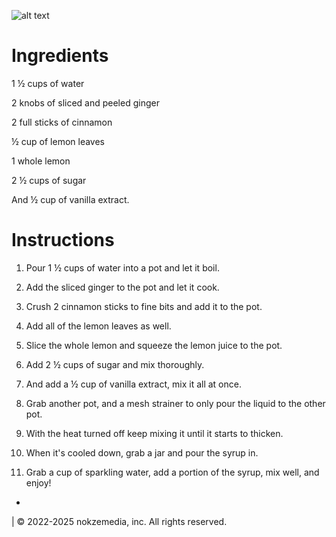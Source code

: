 ![alt text](https://pbs.twimg.com/profile_images/1883200406328619010/9aLNVzPi_400x400.jpg)

# Ingredients
1 ½ cups of water

2 knobs of sliced and peeled ginger

2 full sticks of cinnamon

½ cup of lemon leaves

1 whole lemon

2 ½ cups of sugar

And ½ cup of vanilla extract.

# Instructions
1. Pour 1 ½ cups of water into a pot and let it boil.

2. Add the sliced ginger to the pot and let it cook.

3. Crush 2 cinnamon sticks to fine bits and add it to the pot.

4. Add all of the lemon leaves as well.

5. Slice the whole lemon and squeeze the lemon juice to the pot.

6. Add 2 ½ cups of sugar and mix thoroughly.

7. And add a ½ cup of vanilla extract, mix it all at once.

8. Grab another pot, and a mesh strainer to only pour the liquid to the other pot.

9. With the heat turned off keep mixing it until it starts to thicken.

10. When it's cooled down, grab a jar and pour the syrup in.

11. Grab a cup of sparkling water, add a portion of the syrup, mix well, and enjoy!
-
|
© 2022-2025 nokzemedia, inc. All rights reserved.
